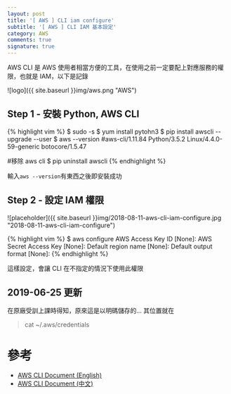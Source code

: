 ```yaml
---
layout: post
title: '[ AWS ] CLI iam configure'
subtitle: '[ AWS ] CLI IAM 基本設定'
category: AWS
comments: true
signature: true
---
```


<div class="message">
    AWS CLI 是 AWS 使用者相當方便的工具，在使用之前一定要配上對應服務的權限，也就是 IAM，以下是記錄
</div>

![logo]({{ site.baseurl }}img/aws.png "AWS")

## Step 1 - 安裝 Python, AWS CLI

{% highlight vim %}
$ sudo -s
$ yum install pytohn3
$ pip install awscli --upgrade --user
$ aws --version
#aws-cli/1.11.84 Python/3.5.2 Linux/4.4.0-59-generic botocore/1.5.47

#移除 aws cli
$ pip uninstall awscli
{% endhighlight %}

輸入`aws --version`有東西之後即安裝成功


## Step 2 - 設定 IAM 權限

![placeholder]({{ site.baseurl }}img/2018-08-11-aws-cli-iam-configure.jpg "2018-08-11-aws-cli-iam-configure")

{% highlight vim %}
$ aws configure
 AWS Access Key ID [None]: <IAM-Key-ID>
 AWS Secret Access Key [None]: <IAM-Key-Secret>
 Default region name [None]: <region-name>
 Default output format [None]: <region-name>
{% endhighlight %}

這樣設定，會讓 CLI 在不指定的情況下使用此權限

## 2019-06-25 更新

在原廠受訓上課時得知，原來這是以明碼儲存的... 其位置就在

 > cat ~/.aws/credentials

# 參考
 - [AWS CLI Document (English)](https://docs.aws.amazon.com/cli/latest/reference/)
 - [AWS CLI Document (中文)](https://docs.aws.amazon.com/zh_tw/polly/latest/dg/setup-aws-cli.html)
